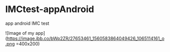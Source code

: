# IMCtest-appAndroid
app android IMC test

![Image of my app](https://image.ibb.co/bWp2ZR/27653461_1560583864049426_1065114161_o.png =400x200)

